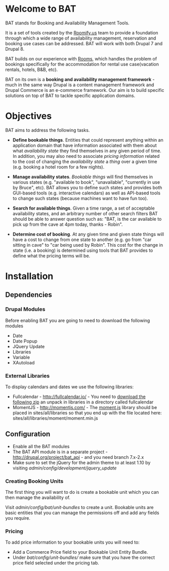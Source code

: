# Welcome to BAT

BAT stands for Booking and Availability Management Tools.

It is a set of tools created by the [Roomify.us](https://roomify.us) team to provide a foundation through which a wide range of availability management, reservation and booking use cases can be addressed. BAT will work with both Drupal 7 and Drupal 8.

BAT builds on our experience with [Rooms](http://drupal.org/project/rooms), which handles the problem of bookings specifically for the accommodation for rental use case(vacation rentals, hotels, B&B, etc).

BAT on its own is a **booking and availability management framework** - much in the same way Drupal is a content management framework and Drupal Commerce is an e-commerce framework. Our aim is to build specific solutions on top of BAT to tackle specific application domains.


# Objectives

BAT aims to address the following tasks.

- **Define bookable things**. Entities that could represent anything within an application domain that have information associated with them about what *availability state* they find themselves in any given period of time. In addition, you may also need to associate *pricing information* related to the cost of changing the *availability state* a *thing* over a given time (e.g. booking a hotel room for a few nights).

- **Manage availability states**. *Bookable things* will find themselves in various states (e.g. "available to book", "unavailable", "currently in use by Bruce", etc). BAT allows you to define such states and provides both GUI-based tools (e.g. interactive calendars) as well as API-based tools to change such states (because machines want to have fun too).

- **Search for available things**.  Given a time range, a set of acceptable availability states, and an arbitrary number of other search filters BAT should be able to answer question such as: "BAT, is the car available to pick up from the cave at 4pm today, thanks - Robin".

- **Determine cost of booking**. At any given time and given state things will have a cost to change from one state to another (e.g. go from "car sitting in cave" to "car being used by Robin". This cost for the change in state (i.e. a booking) is determined using tools that BAT provides to define what the pricing terms will be.


# Installation

## Dependencies

### Drupal Modules

Before enabling BAT you are going to need to download the following modules
- Date
- Date Popup
- JQuery Update
- Libraries
- Variable
- XAutoload

### External Libraries

To display calendars and dates we use the following libraries:

- Fullcalendar - http://fullcalendar.io/ - You need to [download the following zip](https://github.com/arshaw/fullcalendar/releases/download/v2.5.0/fullcalendar-2.5.0.zip) an unpack in libraries in a directory called fullcalendar
- MomentJS - http://momentjs.com/ - The [moment.js](http://momentjs.com/downloads/moment.min.js) library should be placed in sites/all/libraries so that you end up with the file located here: sites/all/libraries/moment/moment.min.js

## Configuration
 - Enable all the BAT modules
 - The BAT API module is in a separate project - http://drupal.org/project/bat_api - and you need branch 7.x-2.x
 - Make sure to set the jQuery for the admin theme to at least 1.10 by visiting *admin/config/development/jquery_update*

### Creating Booking Units
The first thing you will want to do is create a bookable unit which you can then manage the availability of.

Visit *admin/config/bat/unit-bundles* to create a unit. Bookable units are basic entities that you can manage the permissions off and add any fields you require.

### Pricing
To add price information to your bookable units you will need to:
- Add a Commerce Price field to your Bookable Unit Entity Bundle.
- Under *bat/config/unit-bundles/<yourunitbundle>* make sure that you have the correct price field selected under the pricing tab.
